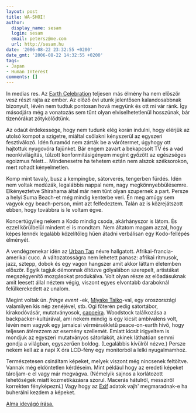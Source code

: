```yaml
---
layout: post
title: WA-SHOI!
author:
  display_name: sesam
  login: sesam
  email: petersz@me.com
  url: http://sesam.hu
date: '2006-08-22 23:32:55 +0200'
date_gmt: '2006-08-22 14:32:55 +0200'
tags:
- Japan
- Human Interest
comments: []
---
```


In medias res. Az [Earth Celebration](http://www.kodo.or.jp/ec/en/index.html) teljesen más élmény ha nem először vesz részt rajta az ember. Az előző évi utunk jelentősen kalandosabbnak bizonyult, lévén nem tudtuk pontosan hová megyünk és ott mi vár ránk. Így másodjára még a vonatozás sem tűnt olyan elviselhetetlenül hosszúnak, bár tizenórákat zötykölődtünk.

Az odaút érdekessége, hogy nem tudunk elég korán indulni, hogy elérjük az utolsó kompot a szigetre, miáltal csőlakni kényszerül az egyszeri fesztiválozó. Idén furamód nem zárták be a várótermet, úgyhogy ott hajtottuk nyugovóra fajünket. Bár engem zavart a bekapcsolt TV és a vad neonkivilágítás, túlzott konformitásigényem megint győzött az egészséges egoizmus felett... Mindenesetre ha tehetem eztán nem alszok széksorokon, mert rohadt kényelmetlen.

Komp mint tavaly, busz a kempingbe, sátorverés, tengerben fürdés. Idén nem voltak medúzák, legalábbis nappal nem, nagy megkönnyebbülésemre. Elkényeztetve Shirahama által már nem tűnt olyan szupernek a part. Persze a helyi Suma Beach-et még mindig kenterbe veri. Én meg amúgy sem vagyok egy beach-person, mint azt felfedeztem. Talán az is közrejátszott ebben, hogy továbbra is le voltam égve.

Koncertügyileg nekem a Kodo mindig csoda, akárhányszor is látom. És ezzel körülbelül mindent el is mondtam. Nem áltatom magam azzal, hogy képes lennék legalább közelítőleg hűen átadni verbálisan egy Kodo-fellépés élményét.

A vendégzenekar idén az [Urban Tap](http://www.urbantap.net) névre hallgatott. Afrikai-francia-amerikai cucc. A változatosságra nem lehetett panasz: afrikai ritmusok, jazz, sztepp, dobok és egy vagon hangszer amit akkor láttam életemben először. Egyik tagjuk démonnak öltözve gólyalábon szerepelt, artistákat megszégyenítő mozgásokat produkálva. Volt olyan része az előadásuknak amit leesett állal néztem végig, viszont egyes elvontabb daraboknál felülkerekedett az unalom.

Megint voltak ún. _fringe event_ -ek, [Miyake Taiko](http://miyaketaiko.com/index.html)-val, egy oroszországi valamilyen kis nép zenéjével, stb. Ogi főterén pedig sátortábor, kirakodóvásár, mutatványosok, [capoeira](http://en.wikipedia.org/wiki/Capoera). Woodstock találkozása a backpacker-kultúrával, ami nekem mindig is egy kicsit ambivalens volt, lévén nem vagyok egy jamaicai vérmérsékletű peace-on-earth hívő, hogy teljesen átérezzem az esemény szellemét. Emiatt kicsit irigyeltem is mondjuk az egyszeri mutatványos sátorlakót, akinek láthatóan semmi gondja a világban, egyszerűen boldog. (Legalábbis kívülről nézve.) Persze nekem kell az a napi X óra LCD-fény egy monitorból a lelki nyugalmamhoz.

Természetesen csináltam képeket, melyek viszont még nincsenek feltöltve. Vannak még eldöntetlen kérdéseim. Mint például hogy az eredeti képeket tároljam-e el vagy már megvágva. (Némelyik sajnos a korlátozott lehetőségek miatt kozmetikázásra szorul. Macerás hátulról, messziről korrekten fényképezni.) Vagy hogy az [Exif](http://en.wikipedia.org/wiki/Exif) adatok vajh' megmaradnak-e ha buherálni kezdem a képeket.

[Alma idevágó írása. ](http://alma.nolblog.hu/?post_id=13312)
